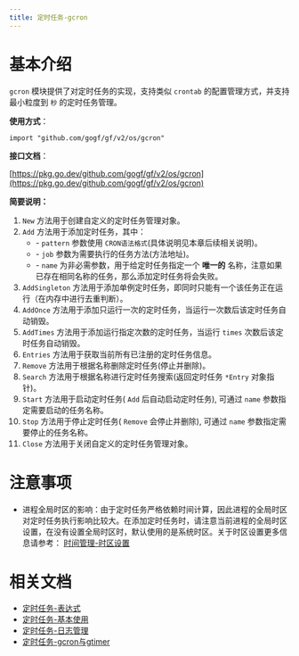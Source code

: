 ```yaml
---
title: 定时任务-gcron
---
```


# 基本介绍

`gcron` 模块提供了对定时任务的实现，支持类似 `crontab` 的配置管理方式，并支持最小粒度到 `秒` 的定时任务管理。

**使用方式**：

```
import "github.com/gogf/gf/v2/os/gcron"
```

**接口文档**：

[https://pkg.go.dev/github.com/gogf/gf/v2/os/gcron](https://pkg.go.dev/github.com/gogf/gf/v2/os/gcron)

**简要说明：**

01. `New` 方法用于创建自定义的定时任务管理对象。
02. `Add` 方法用于添加定时任务，其中：
    - \- `pattern` 参数使用 `CRON语法格式`(具体说明见本章后续相关说明)。
    - \- `job` 参数为需要执行的任务方法(方法地址)。
    - \- `name` 为非必需参数，用于给定时任务指定一个 **唯一的** 名称，注意如果已存在相同名称的任务，那么添加定时任务将会失败。
03. `AddSingleton` 方法用于添加单例定时任务，即同时只能有一个该任务正在运行（在内存中进行去重判断）。
04. `AddOnce` 方法用于添加只运行一次的定时任务，当运行一次数后该定时任务自动销毁。
05. `AddTimes` 方法用于添加运行指定次数的定时任务，当运行 `times` 次数后该定时任务自动销毁。
06. `Entries` 方法用于获取当前所有已注册的定时任务信息。
07. `Remove` 方法用于根据名称删除定时任务(停止并删除)。
08. `Search` 方法用于根据名称进行定时任务搜索(返回定时任务 `*Entry` 对象指针)。
09. `Start` 方法用于启动定时任务( `Add` 后自动启动定时任务), 可通过 `name` 参数指定需要启动的任务名称。
10. `Stop` 方法用于停止定时任务( `Remove` 会停止并删除), 可通过 `name` 参数指定需要停止的任务名称。
11. `Close` 方法用于关闭自定义的定时任务管理对象。

# 注意事项

- 进程全局时区的影响：由于定时任务严格依赖时间计算，因此进程的全局时区对定时任务执行影响比较大。在添加定时任务时，请注意当前进程的全局时区设置，在没有设置全局时区时，默认使用的是系统时区。关于时区设置更多信息请参考： [时间管理-时区设置](/docs/组件列表/系统相关/时间管理-gtime/时间管理-时区设置)

# 相关文档

- [定时任务-表达式](/docs/组件列表/系统相关/定时任务-gcron/定时任务-表达式)
- [定时任务-基本使用](/docs/组件列表/系统相关/定时任务-gcron/定时任务-基本使用)
- [定时任务-日志管理](/docs/组件列表/系统相关/定时任务-gcron/定时任务-日志管理)
- [定时任务-gcron与gtimer](/docs/组件列表/系统相关/定时任务-gcron/定时任务-gcron与gtimer)